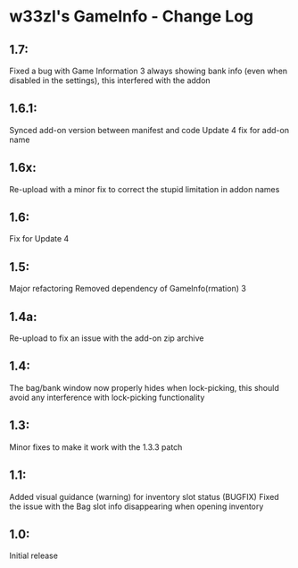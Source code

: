 w33zl's GameInfo - Change Log
=======================

1.7:
----
Fixed a bug with Game Information 3 always showing bank info (even when disabled in the settings), this interfered with the addon

1.6.1:
-------
Synced add-on version between manifest and code
Update 4 fix for add-on name

1.6x:
------
Re-upload with a minor fix to correct the stupid limitation in addon names

1.6:
-----
Fix for Update 4

1.5:
-----
Major refactoring
Removed dependency of GameInfo(rmation) 3

1.4a:
------
Re-upload to fix an issue with the add-on zip archive

1.4:
----
The bag/bank window now properly hides when lock-picking, this should avoid any interference with lock-picking functionality

1.3:
----
Minor fixes to make it work with the 1.3.3 patch

1.1:
----
Added visual guidance (warning) for inventory slot status
(BUGFIX) Fixed the issue with the Bag slot info disappearing when opening inventory

1.0:
----
Initial release